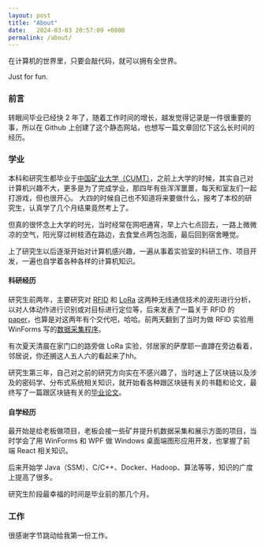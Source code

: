 ```yaml
---
layout: post
title: "About"
date:   2024-03-03 20:57:09 +0800
permalink: /about/
---
```


在计算机的世界里，只要会敲代码，就可以拥有全世界。

Just for fun.

### 前言

转眼间毕业已经快 2 年了，随着工作时间的增长，越发觉得记录是一件很重要的事，所以在 Github 上创建了这个静态网站，也想写一篇文章回忆下这么长时间的经历。

### 学业

本科和研究生都毕业于[中国矿业大学（CUMT）](https://www.cumt.edu.cn/)，之前上大学的时候，其实自己对计算机兴趣不大，更多是为了完成学业，那四年有些浑浑噩噩，每天和室友们一起打游戏，但也很开心。
大四的时候自己也不知道将来要做什么，报考了本校的研究生，认真学了几个月结果竟然考上了。

但真的很怀念上大学的时光，当时经常在网吧通宵，早上六七点回去，一路上微微凉的空气，阳光穿过树枝洒在路边，去食堂点两包泡面，最后回到宿舍睡觉。

上了研究生以后逐渐开始对计算机感兴趣，一遍从事着实验室的科研工作、项目开发，一遍也自学着各种各样的计算机知识。

#### 科研经历

研究生前两年，主要研究对 [RFID](https://en.wikipedia.org/wiki/Radio-frequency_identification) 和 [LoRa](https://en.wikipedia.org/wiki/LoRa) 这两种无线通信技术的波形进行分析，以对人体动作进行识别或对目标进行定位等，后来发表了一篇关于 RFID 的 [paper](https://www.mdpi.com/1424-8220/22/16/6166)，也算是对这两年有个交代吧，哈哈。前两天翻到了当时为做 RFID 实验用 WinForms 写的[数据采集程序](https://github.com/xdsdmg/rfid-data-collector)。

有次夏天清晨在家门口的路旁做 LoRa 实验，邻居家的萨摩耶一直蹲在旁边看着，邻居说，你还搁这人五人六的看起来了hh。

研究生第三年，自己对之前的研究方向实在不感兴趣了，当时迷上了区块链以及涉及的密码学、分布式系统相关知识，就开始看各种跟区块链有关的书籍和论文，最终写了一篇跟区块链有关的[毕业论文](/assets/thesis.pdf)。

#### 自学经历

最开始是给老板做项目，老板会接一些矿井提升机数据采集和展示方面的项目，当时学会了用 WinForms 和 WPF 做 Windows 桌面端图形应用开发，也掌握了前端 React 相关知识。

后来开始学 Java（SSM）、C/C++、Docker、Hadoop、算法等等，知识的广度上提高了很多。

研究生阶段最幸福的时间是毕业前的那几个月。

### 工作

很感谢字节跳动给我第一份工作。
